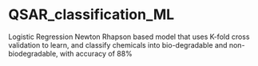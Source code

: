 # QSAR_classification_ML

Logistic Regression Newton Rhapson based model that uses K-fold cross validation to learn, and classify chemicals into bio-degradable and non-biodegradable, with accuracy of 88%
